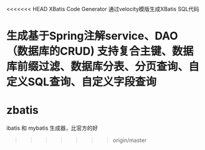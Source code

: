 <<<<<<< HEAD
XBatis Code Generator
通过velocity模版生成XBatis SQL代码

生成基于Spring注解service、DAO（数据库的CRUD)
支持复合主键、数据库前缀过滤、数据库分表、分页查询、自定义SQL查询、自定义字段查询
=======
zbatis
======

ibatis 和 mybatis 生成器，比官方的好
>>>>>>> origin/master
